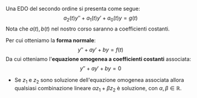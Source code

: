 Una EDO del secondo ordine si presenta come segue:
$$a_2(t)y'' + a_1(t)y' + a_0(t)y = g(t)$$
Nota che $a(t), b(t)$ nel nostro corso saranno a coefficienti costanti.

Per cui otteniamo la **forma normale**:
$$y'' + ay' + by = f(t)$$
Da cui otteniamo l'**equazione omogenea a coefficienti costanti** associata:
$$y'' + ay' + by = 0$$
- Se $z_1$ e $z_2$ sono soluzione dell'equazione omogenea associata allora qualsiasi combinazione lineare $\alpha z_1 + \beta z_2$ è soluzione, con $\alpha , \beta \in\mathbb{R}$.

